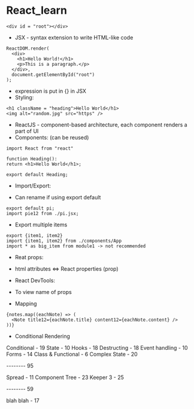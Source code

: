 # React_learn

```
<div id = "root"></div>
```
- JSX - syntax extension to write HTML-like code
```
ReactDOM.render(
  <div>
    <h1>Hello World!</h1>
    <p>This is a paragraph.</p>
  </div>,
  document.getElementById("root")
);
```
- expression is put in {} in JSX
- Styling:
```
<h1 className = "heading">Hello World</h1>
<img alt="random.jpg" src="https" />
```
- ReactJS - component-based architecture, each component renders a part of UI
- Components: (can be reused)
```
import React from "react"

function Heading():
return <h1>Hello World</h1>;

export default Heading;
```

- Import/Export:
+ Can rename if using export default
  
```
export default pi;
import pie12 from ./pi.jsx;
```
+ Export multiple items
  
```
export {item1, item2} 
import {item1, item2} from ./components/App
import * as big_item from module1 -> not recommended
```
- Reat props:
+ html attributes <=> React properties (prop)

- React DevTools:
+ To view name of props

- Mapping
```
{notes.map((eachNote) => (
  <Note title12={eachNote.title} content12={eachNote.content} />
))}
```

- Conditional Rendering


Conditional - 19
State - 10
Hooks - 18
Destructing - 18
Event handling - 10
Forms - 14
Class & Functional - 6
Complex State - 20

-------- 95

Spread - 11
Component Tree - 23
Keeper 3 - 25

-------- 59

blah blah - 17
